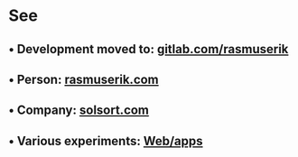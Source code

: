 # See 
## • Development moved to: [gitlab.com/rasmuserik](https://gitlab.com/rasmuserik?github)
## • Person: [rasmuserik.com](https://rasmuserik.com?github) 
## • Company: [solsort.com](https://solsort.dk?github)
## • Various experiments: [Web/apps](https://solsort.dk/web-apps)
